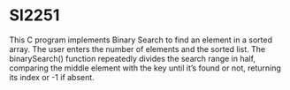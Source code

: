 # SI2251
This C program implements Binary Search to find an element in a sorted array. The user enters the number of elements and the sorted list. The binarySearch() function repeatedly divides the search range in half, comparing the middle element with the key until it’s found or not, returning its index or -1 if absent.
